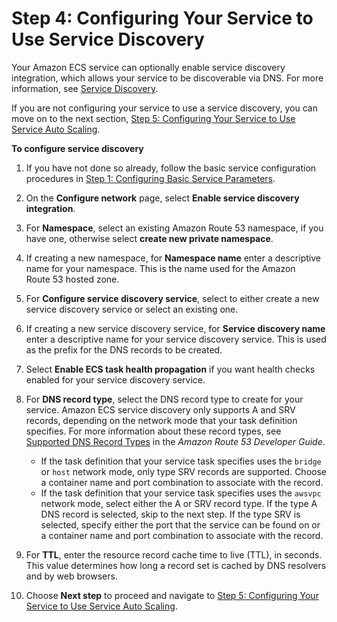 # Step 4: Configuring Your Service to Use Service Discovery<a name="service-configure-servicediscovery"></a>

Your Amazon ECS service can optionally enable service discovery integration, which allows your service to be discoverable via DNS\. For more information, see [Service Discovery](service-discovery.md)\.

If you are not configuring your service to use a service discovery, you can move on to the next section, [Step 5: Configuring Your Service to Use Service Auto Scaling](service-configure-auto-scaling.md)\.

**To configure service discovery**

1. If you have not done so already, follow the basic service configuration procedures in [Step 1: Configuring Basic Service Parameters](basic-service-params.md)\.

1. On the **Configure network** page, select **Enable service discovery integration**\.

1. For **Namespace**, select an existing Amazon Route 53 namespace, if you have one, otherwise select **create new private namespace**\.

1. If creating a new namespace, for **Namespace name** enter a descriptive name for your namespace\. This is the name used for the Amazon Route 53 hosted zone\.

1. For **Configure service discovery service**, select to either create a new service discovery service or select an existing one\.

1. If creating a new service discovery service, for **Service discovery name** enter a descriptive name for your service discovery service\. This is used as the prefix for the DNS records to be created\.

1. Select **Enable ECS task health propagation** if you want health checks enabled for your service discovery service\.

1. For **DNS record type**, select the DNS record type to create for your service\. Amazon ECS service discovery only supports A and SRV records, depending on the network mode that your task definition specifies\. For more information about these record types, see [Supported DNS Record Types](https://docs.aws.amazon.com/Route53/latest/DeveloperGuide/ResourceRecordTypes.html) in the *Amazon Route 53 Developer Guide*\.
   + If the task definition that your service task specifies uses the `bridge` or `host` network mode, only type SRV records are supported\. Choose a container name and port combination to associate with the record\.
   + If the task definition that your service task specifies uses the `awsvpc` network mode, select either the A or SRV record type\. If the type A DNS record is selected, skip to the next step\. If the type SRV is selected, specify either the port that the service can be found on or a container name and port combination to associate with the record\.

1. For **TTL**, enter the resource record cache time to live \(TTL\), in seconds\. This value determines how long a record set is cached by DNS resolvers and by web browsers\.

1. Choose **Next step** to proceed and navigate to [Step 5: Configuring Your Service to Use Service Auto Scaling](service-configure-auto-scaling.md)\.